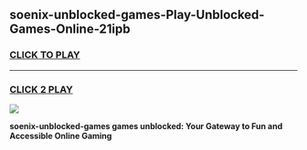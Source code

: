
## soenix-unblocked-games-Play-Unblocked-Games-Online-21ipb
<h3>
<a href="https://premium76.site?title=soenix-unblocked-games&ref=25A">CLICK TO PLAY</a></h3>
<hr>

<h3>
<a href="https://premium76.site?title=soenix-unblocked-games&ref=25A">CLICK 2 PLAY</a>
  
</h3>

<a href="https://premium76.site?title=soenix-unblocked-games&ref=25A"><img src="https://clearcache.store/games.png"></a>


**soenix-unblocked-games games unblocked: Your Gateway to Fun and Accessible Online Gaming**

